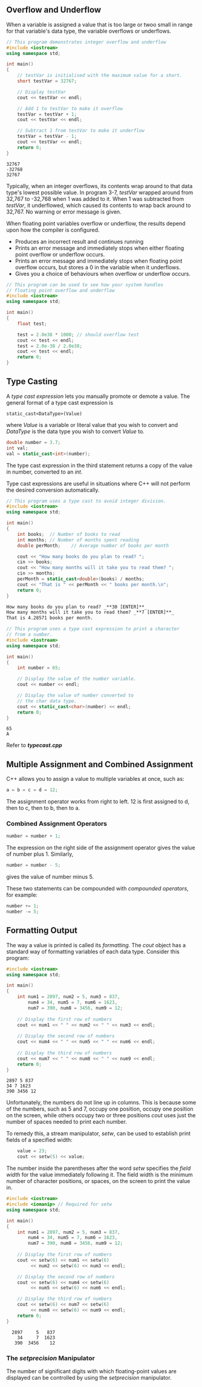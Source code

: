 ## Overflow and Underflow
When a variable is assigned a value that is too large or twoo small in range for that variable's data type, the variable overflows or underflows.
~~~cpp
// This program demonstrates integer overflow and underflow
#include <iostream>
using namespace std;

int main()
{
    // testVar is initialised with the maximum value for a short.
    short testVar = 32767;

    // Display testVar
    cout << testVar << endl;

    // Add 1 to testVar to make it overflow
    testVar = testVar + 1;
    cout << testVar << endl;

    // Subtract 1 from testVar to make it underflow
    testVar = testVar - 1;
    cout << testVar << endl;
    return 0;
}
~~~
~~~
32767
-32768
32767
~~~
Typically, when an integer overflows, its contents wrap around to that data type's lowest possible value. In program 3-7, *testVar* wrapped around from 32,767 to -32,768 when 1 was added to it. When 1 was subtracted from *testVar*, it underflowed, which caused its contents to wrap back around to 32,767. No warning or error message is given.

When floating point variables overflow or underflow, the results depend upon how the compiler is configured. 
- Produces an incorrect result and continues running
- Prints an error message and immediately stops when either floating point overflow or underflow occurs.
- Prints an error message and immediately stops when floating point overflow occurs, but stores a 0 in the variable when it underflows.
- Gives you a choice of behaviours when overflow or underflow occurs.

~~~cpp
// This program can be used to see how your system handles
// floating point overflow and underflow
#include <iostream>
using namespace std;

int main()
{
    float test;

    test = 2.0e38 * 1000; // should overflow test
    cout << test << endl;
    test = 2.0e-38 / 2.0e38;
    cout << test << endl;
    return 0;
}
~~~

## Type Casting
A *type cast expression* lets you manually promote or demote a value. The general format of a type cast expression is 
~~~
static_cast<DataType>(Value)
~~~
where *Value* is a variable or literal value that you wish to convert and *DataType* is the data type you wish to convert *Value* to. 
~~~cpp
double number = 3.7;
int val;
val = static_cast<int>(number);
~~~
The type cast expression in the third statement returns a copy of the value in number, converted to an *int*.

Type cast expressions are useful in situations where C++ will not perform the desired conversion automatically. 

~~~cpp
// This program uses a type cast to avoid integer division.
#include <iostream>
using namespace std;

int main()
{
    int books;  // Number of books to read
    int months; // Number of months spent reading
    double perMonth;    // Average number of books per month

    cout << "How many books do you plan to read? ";
    cin >> books;
    cout << "How many months will it take you to read them? ";
    cin >> months;
    perMonth = static_cast<double>(books) / months;
    cout << "That is " << perMonth << " books per month.\n";
    return 0;
}
~~~
~~~md
How many books do you plan to read? _**30 [ENTER]**_
How many months will it take you to read them? _**7 [ENTER]**_
That is 4.28571 books per month.
~~~

~~~cpp
// This program uses a type cast expression to print a character
// from a number.
#include <iostream>
using namespace std;

int main()
{
    int number = 65;

    // Display the value of the number variable.
    cout << number << endl;

    // Display the value of number converted to
    // the char data type.
    cout << static_cast<char>(number) << endl;
    return 0;
}
~~~
~~~
65
A
~~~
Refer to _**typecast.cpp**_

## Multiple Assignment and Combined Assignment
C++ allows you to assign a value to multiple variables at once, such as:
~~~cpp
a = b = c = d = 12;
~~~
The assignment operator works from right to left. 12 is first assigned to d, then to c, then to b, then to a.

### Combined Assignment Operators
~~~cpp
number = number + 1;
~~~
The expression on the right side of the assignment operator gives the value of number plus 1. Similarly, 
~~~cpp
number = number - 5;
~~~
gives the value of number minus 5.

These two statements can be compounded with *compounded operators*, for example:
~~~cpp
number += 1;
number -= 5;
~~~

## Formatting Output
The way a value is printed is called its *formatting.* The *cout* object has a standard way of formatting variables of each data type. Consider this program:
~~~cpp
#include <iostream>
using namespace std;

int main()
{
    int num1 = 2897, num2 = 5, num3 = 837,
        num4 = 34, num5 = 7, num6 = 1623,
        num7 = 390, num8 = 3456, num9 = 12;
    
    // Display the first row of numbers
    cout << num1 << " " << num2 << " " << num3 << endl;
    
    // Display the second row of numbers
    cout << num4 << " " << num5 << " " << num6 << endl;
    
    // Display the third row of numbers
    cout << num7 << " " << num8 << " " << num9 << endl;
    return 0;
}
~~~
~~~
2897 5 837
34 7 1623
390 3456 12
~~~

Unfortunately, the numbers do not line up in columns. This is because some of the numbers, such as 5 and 7, occupy one position, occupy one position on the screen, while others occupy two or three positions *cout* uses just the number of spaces needed to print each number. 

To remedy this, a stream manipulator, *setw*, can be used to establish print fields of a specified width:
~~~cpp
    value = 23;
    cout << setw(5) << value;
~~~
The number inside the parentheses after the word *setw* specifies the *field width* for the value immediately following it. The field width is the minimum number of character positions, or spaces, on the screen to print the value in. 

~~~cpp
#include <iostream>
#include <iomanip> // Required for setw
using namespace std;

int main()
{
    int num1 = 2897, num2 = 5, num3 = 837,
        num4 = 34, num5 = 7, num6 = 1623,
        num7 = 390, num8 = 3456, num9 = 12;
    
    // Display the first row of numbers
    cout << setw(6) << num1 << setw(6)
         << num2 << setw(6) << num3 << endl;

    // Display the second row of numbers
    cout << setw(6) << num4 << setw(6)
         << num5 << setw(6) << num6 << endl;

    // Display the third row of numbers
    cout << setw(6) << num7 << setw(6)
         << num8 << setw(6) << num9 << endl;
    return 0;
}
~~~
~~~
  2897     5   837
    34     7  1623
   390  3456    12
~~~

### The *setprecision* Manipulator
The number of significant digits with which floating-point values are displayed can be controlled by using the *setprecision* manipulator. 
~~~cpp
